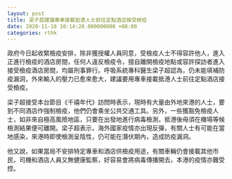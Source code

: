 ```yaml
---
layout: post
title: 梁子超建議專車接載抵港人士前往定點酒店接受檢疫
date: 2020-11-18 10:14:28.000000000 +08:00
categories: rthk
---
```


政府今日起收緊檢疫安排，除非獲授權人員同意，受檢疫人士不得容許他人，進入正進行檢疫的酒店房間，任何人違反檢疫令，擅自離開檢疫地點或容許探訪者進入接受檢疫酒店房間，均屬刑事罪行。呼吸系統專科醫生梁子超認為，仍未能填補防疫漏洞，外來輸入的壓力已愈來愈大，建議要用專車接載抵港人士前往定點酒店接受檢疫。

梁子超接受本台節目《千禧年代》訪問時表示，現時有大量由外地來港的人士，要到不同酒店作強制檢疫，他們仍會乘坐公共交通工具。另外，一些獲豁免檢疫人士，如非來自極高風險地區，只要在出發地進行病毒檢測，抵港後毋須在機場等候檢測結果便可離開。梁子超表示，海外國家疫情亦出現反彈，有關人士有可能在當地感染，來港時即使檢測呈陰性，仍可能在潛伏期內，造成防疫漏洞。

他又說，如果當局不安排特定專車和酒店供檢疫用途，有關車輛仍會接載其他市民，司機和酒店人員又無健康監察，好容易會將病毒傳播開去，本港的疫情亦難受控。
